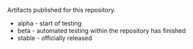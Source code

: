 Artifacts published for this repository.

 * alpha - start of testing
 * beta - automated testing within the repository has finished
 * stable - officially released
